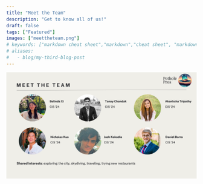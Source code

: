 ```yaml
---
title: "Meet the Team"
description: "Get to know all of us!"
draft: false
tags: ["Featured"]
images: ["meettheteam.png"]
# keywords: ["markdown cheat sheet","markdown","cheat sheet", "markdown cheatsheet", "hugo markdown cheat sheet", "goldmark"]
# aliases:
#   - blog/my-third-blog-post
---
```



![Screenshot of the logo](meettheteam.png)